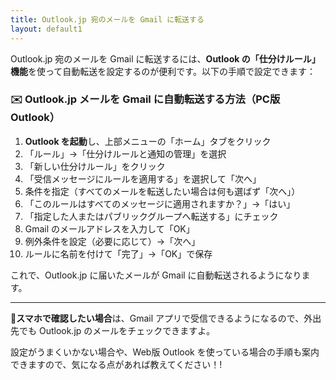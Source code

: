 ```yaml
---
title: Outlook.jp 宛のメールを Gmail に転送する
layout: default1
---
```

Outlook.jp 宛のメールを Gmail に転送するには、**Outlook の「仕分けルール」機能**を使って自動転送を設定するのが便利です。以下の手順で設定できます：

### ✉️ Outlook.jp メールを Gmail に自動転送する方法（PC版 Outlook）

1. **Outlook を起動**し、上部メニューの「ホーム」タブをクリック  
2. 「ルール」→「仕分けルールと通知の管理」を選択  
3. 「新しい仕分けルール」をクリック  
4. 「受信メッセージにルールを適用する」を選択して「次へ」  
5. 条件を指定（すべてのメールを転送したい場合は何も選ばず「次へ」）  
6. 「このルールはすべてのメッセージに適用されますか？」→「はい」  
7. 「指定した人またはパブリックグループへ転送する」にチェック  
8. Gmail のメールアドレスを入力して「OK」  
9. 例外条件を設定（必要に応じて）→「次へ」  
10. ルールに名前を付けて「完了」→「OK」で保存  

これで、Outlook.jp に届いたメールが Gmail に自動転送されるようになります。

---

📱**スマホで確認したい場合**は、Gmail アプリで受信できるようになるので、外出先でも Outlook.jp のメールをチェックできますよ。

設定がうまくいかない場合や、Web版 Outlook を使っている場合の手順も案内できますので、気になる点があれば教えてください！!
